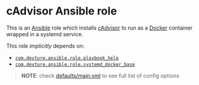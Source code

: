 <!--
SPDX-FileCopyrightText: 2024 sudo-tiz

SPDX-License-Identifier: AGPL-3.0-or-later
-->

# cAdvisor Ansible role

This is an [Ansible](https://www.ansible.com/) role which installs [cAdvisor](https://github.com/google/cadvisor) to run as a [Docker](https://www.docker.com/) container wrapped in a systemd service.

This role *implicitly* depends on:

- [`com.devture.ansible.role.playbook_help`](https://github.com/devture/com.devture.ansible.role.playbook_help)
- [`com.devture.ansible.role.systemd_docker_base`](https://github.com/devture/com.devture.ansible.role.systemd_docker_base)


> **NOTE**: check [defaults/main.yml](./defaults/main.yml) to see full list of config options
